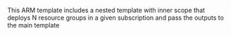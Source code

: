 This ARM template includes a nested template with inner scope that deploys N resource groups in a given subscription and pass the outputs to the main template
